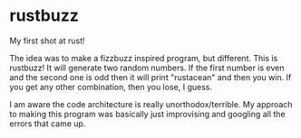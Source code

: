 # rustbuzz
My first shot at rust!

The idea was to make a fizzbuzz inspired program, but different. This is rustbuzz! It will generate two random numbers. If the first number is even and the second one is odd then it will print "rustacean" and then you win. If you get any other combination, then you lose, I guess. 

I am aware the code architecture is really unorthodox/terrible. My approach to making this program was basically just improvising and googling all the errors that came up.  
